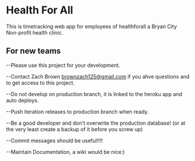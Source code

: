 # Health For All
This is timetracking web app for employees of healthforall a Bryan City
Non-profit health clinic. 

## For new teams
--Please use this project for your development.

--Contact Zach Brown brownzach125@gmail.com if you ahve questions and to get access to this project. 

--Do not develop on production branch, it is linked to the heroku app and auto deploys.

--Push iteration releases to production branch when ready.

--Be a good developer and don't overwrite the production database! (or at the very least create a backup of it before you screw up)

--Commit messages should be useful!!!!

--Maintain Documentation, a wiki would be nice:)


